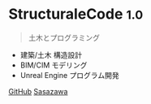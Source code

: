 # StructuraleCode <small>1.0</small>

> 土木とプログラミング

- 建築/土木 構造設計
- BIM/CIM モデリング
- Unreal Engine プログラム開発

[GitHub](https://github.com/sasaco/structuralcode)
[Sasazawa](#)
